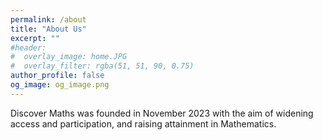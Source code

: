 ```yaml
---
permalink: /about
title: "About Us"
excerpt: ""
#header:
#  overlay_image: home.JPG
#  overlay_filter: rgba(51, 51, 90, 0.75)
author_profile: false
og_image: og_image.png
---
```


Discover Maths was founded in November 2023 with the aim of widening access and participation, and raising attainment in Mathematics.